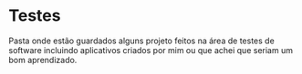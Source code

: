 # Testes
Pasta onde estão guardados alguns projeto feitos na área de testes de software incluindo aplicativos criados por mim ou que achei que seriam um bom aprendizado.
